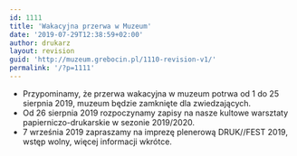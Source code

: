 ```yaml
---
id: 1111
title: 'Wakacyjna przerwa w Muzeum'
date: '2019-07-29T12:38:59+02:00'
author: drukarz
layout: revision
guid: 'http://muzeum.grebocin.pl/1110-revision-v1/'
permalink: '/?p=1111'
---
```


- Przypominamy, że przerwa wakacyjna w muzeum potrwa od 1 do 25 sierpnia 2019, muzeum będzie zamknięte dla zwiedzających.
- <span class="_5mfr"><span class="_6qdm">O</span></span>d 26 sierpnia 2019 rozpoczynamy zapisy na nasze kultowe warsztaty papierniczo-drukarskie w sezonie 2019/2020.
- 7 września 2019 zapraszamy na imprezę plenerową DRUK//FEST 2019, wstęp wolny, więcej informacji wkrótce.

<div class="text_exposed_show"></div>